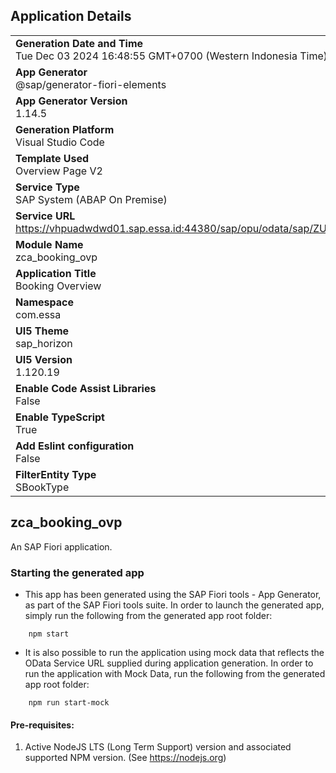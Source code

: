 ## Application Details
|               |
| ------------- |
|**Generation Date and Time**<br>Tue Dec 03 2024 16:48:55 GMT+0700 (Western Indonesia Time)|
|**App Generator**<br>@sap/generator-fiori-elements|
|**App Generator Version**<br>1.14.5|
|**Generation Platform**<br>Visual Studio Code|
|**Template Used**<br>Overview Page V2|
|**Service Type**<br>SAP System (ABAP On Premise)|
|**Service URL**<br>https://vhpuadwdwd01.sap.essa.id:44380/sap/opu/odata/sap/ZUI_SBOOK|
|**Module Name**<br>zca_booking_ovp|
|**Application Title**<br>Booking Overview|
|**Namespace**<br>com.essa|
|**UI5 Theme**<br>sap_horizon|
|**UI5 Version**<br>1.120.19|
|**Enable Code Assist Libraries**<br>False|
|**Enable TypeScript**<br>True|
|**Add Eslint configuration**<br>False|
|**FilterEntity Type**<br>SBookType|

## zca_booking_ovp

An SAP Fiori application.

### Starting the generated app

-   This app has been generated using the SAP Fiori tools - App Generator, as part of the SAP Fiori tools suite.  In order to launch the generated app, simply run the following from the generated app root folder:

```
    npm start
```

- It is also possible to run the application using mock data that reflects the OData Service URL supplied during application generation.  In order to run the application with Mock Data, run the following from the generated app root folder:

```
    npm run start-mock
```

#### Pre-requisites:

1. Active NodeJS LTS (Long Term Support) version and associated supported NPM version.  (See https://nodejs.org)


